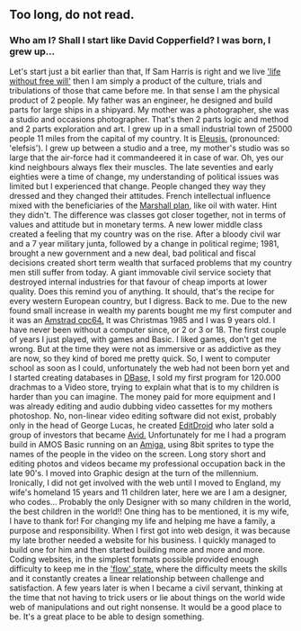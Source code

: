 ## **Too long, do not read.**

### **Who am I? Shall I start like David Copperfield? I was born, I grew up...**

Let's start just a bit earlier than that, If Sam Harris is right and we live ['life without free will'](https://samharris.org/life-without-free-will/) then I am simply a product of the culture, trials and tribulations of those that came before me. In that sense I am the physical product of 2 people.
My father was an engineer, he designed and build parts for large ships in a shipyard. My mother was a photographer, she was a studio and occasions photographer. That's then 2 parts logic and method and 2 parts exploration and art. I grew up in a small industrial town of 25000 people 11 miles from the capital of my country. It is [Eleusis.](https://en.wikipedia.org/wiki/Eleusis) (pronounced: 'elefsis').
I grew up between a studio and a tree, my mother's studio was so large that the air-force had it commandeered it in case of war. Oh, yes our kind neighbours always flex their muscles. The late seventies and early eighties were a time of change, my understanding of political issues was limited but I experienced that change. People changed they way they dressed and they changed their attitudes. French intellectual influence mixed with the beneficiaries of the [Marshall plan](https://en.wikipedia.org/wiki/Marshall_Plan), like oil with water. Hint they didn't.
The difference was classes got closer together, not in terms of values and attitude but in monetary terms. A new lower middle class created a feeling that my country was on the rise. After a bloody civil war and a 7 year military junta, followed by a change in political regime; 1981, brought a new government and a new deal, bad political and fiscal decisions created short term wealth that surfaced problems that my country men still suffer from today.
A giant immovable civil service society that destroyed internal industries for that favour of cheap imports at lower quality. Does this remind you of anything. It should, that's the recipe for every western European country, but I digress. Back to me.
Due to the new found small increase in wealth my parents bought me my first computer and it was an [Amstrad cpc64.](https://en.wikipedia.org/wiki/Amstrad_CPC_464) It was Christmas 1985 and I was 9 years old. I have never been without a computer since, or 2 or 3 or 18. The first couple of years I just played, with games and Basic. I liked games, don't get me wrong. But at the time they were not as immersive or as addictive as they are now, so they kind of bored me pretty quick.
So, I went to computer school as soon as I could, unfortunately the web had not been born yet and I started creating databases in [DBase,](https://en.wikipedia.org/wiki/DBase) I sold my first program for 120.000 drachmas to a Video store, trying to explain what that is to my children is harder than you can imagine. The money paid for more equipment and I was already editing and audio dubbing video cassettes for my mothers photoshop. No, non-linear video editing software did not exist, probably only in the head of George Lucas, he created [EditDroid](https://en.wikipedia.org/wiki/EditDroid) who later sold a group of investors that became [Avid.](https://www.avid.com/) Unfortunately for me I had a program build in AMOS Basic running on an [Amiga,](https://en.wikipedia.org/wiki/Amiga) using 8bit sprites to type the names of the people in the video on the screen. Long story short and editing photos and videos became my professional occupation back in the late 90's. I moved into Graphic design at the turn of the millennium.
Ironically, I did not get involved with the web until I moved to England, my wife's homeland 15 years and 11 children later, here we are I am a designer, who codes... Probably the only Designer with so many children in the world, the best children in the world!! One thing has to be mentioned, it is my wife, I have to thank for! For changing my life and helping me have a family, a purpose and responsibility.
When I first got into web design, it was because my late brother needed a website for his business. I quickly managed to build one for him and then started building more and more and more. Coding websites, in the simplest formats possible provided enough difficulty to keep me in the ['flow' state.](https://www.amazon.co.uk/Flow-Psychology-Happiness-Classic-Achieve/dp/0712657592/ref=asc_df_0712657592/?tag=googshopuk-21&linkCode=df0&hvadid=310831412334&hvpos=&hvnetw=g&hvrand=7191313893289770036&hvpone=&hvptwo=&hvqmt=&hvdev=c&hvdvcmdl=&hvlocint=&hvlocphy=9046607&hvtargid=pla-465539230515&psc=1&th=1&psc=1) where the difficulty meets the skills and it constantly creates a linear relationship between challenge and satisfaction. A few years later is when I became a civil servant, thinking at the time that not having to trick users or lie about things on the world wide web of manipulations and out right nonsense. It would be a good place to be. It's a great place to be able to design something.
